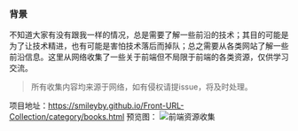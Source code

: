 ### 背景
不知道大家有没有跟我一样的情况，总是需要了解一些前沿的技术；其目的可能是为了让技术精进，也有可能是害怕技术落后而掉队；总之需要从各类网站了解一些前沿信息。这里从网络收集了一些关于前端但不局限于前端的各类资源，仅供学习交流。

> 所有收集内容均来源于网络，如有侵权请提issue，将及时处理。

项目地址：https://smileyby.github.io/Front-URL-Collection/category/books.html
预览图：
![前端资源收集](https://s2.ax1x.com/2019/07/05/ZaogHI.png)
